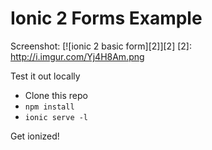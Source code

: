 # Ionic 2 Forms Example

Screenshot:
[![ionic 2 basic form][2]][2]
[2]: http://i.imgur.com/Yj4H8Am.png

Test it out locally
- Clone this repo
- `npm install`
- `ionic serve -l`

Get ionized!
